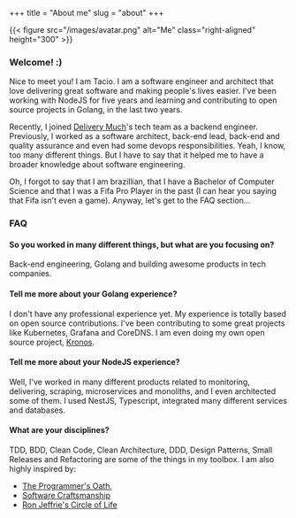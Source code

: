 +++
title = "About me"
slug = "about"
+++

{{< figure src="/images/avatar.png" alt="Me" class="right-aligned" height="300" >}}

### Welcome! :)

Nice to meet you! I am Tacio. I am a software engineer and architect 
that love delivering great software and making people's lives easier.
I've been working with NodeJS for five years and learning and contributing
to open source projects in Golang, in the last two years.

Recently, I joined [Delivery Much](https://deliverymuch.com.br)'s tech team as a backend engineer. Previously,
I worked as a software architect, back-end lead, back-end and quality assurance
and even had some devops responsibilities.
Yeah, I know, too many different things. But I have to say that it helped me
to have a broader knowledge about software engineering.

Oh, I forgot to say that I am brazillian, that I have a Bachelor of Computer Science
and that I was a Fifa Pro Player in the past (I can hear you saying that Fifa isn't
even a game). Anyway, let's get to the FAQ section...

### FAQ

#### So you worked in many different things, but what are you focusing on?
Back-end engineering, Golang and building awesome products in tech companies.


#### Tell me more about your Golang experience?
I don't have any professional experience yet. My experience is totally based on open
source contributions. I've been contributing to some great projects like Kubernetes,
Grafana and CoreDNS. I am even doing my own open source project, [Kronos](https://github.com/taciomcosta/kronos).


#### Tell me more about your NodeJS experience?
Well, I've worked in many different products related to monitoring, delivering,
scraping, microservices and monoliths, and I even architected some of them. I used NestJS,
Typescript, integrated many different services and databases.


#### What are your disciplines?
TDD, BDD, Clean Code, Clean Architecture, DDD, Design Patterns, Small Releases
and Refactoring are some of the things in my toolbox. I am also highly inspired by:

- [The Programmer's Oath](https://blog.cleancoder.com/uncle-bob/2015/11/18/TheProgrammersOath.html),
- [Software Craftsmanship](https://manifesto.softwarecraftsmanship.org/)
- [Ron Jeffrie's Circle of Life](https://agiletools.files.wordpress.com/2019/02/fig2.png)

